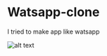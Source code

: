 # Watsapp-clone
I tried to make app like watsapp 

![alt text](https://www.google.com/url?sa=i&url=https%3A%2F%2Fdentistry.co.uk%2F2020%2F01%2F03%2Fnine-reasons-practice-needs-whatsapp-mobile-phone%2F&psig=AOvVaw1qbfStnaaTxMld5UOrIhtx&ust=1625664532683000&source=images&cd=vfe&ved=0CAoQjRxqFwoTCMCwpLvGzvECFQAAAAAdAAAAABAJ)
